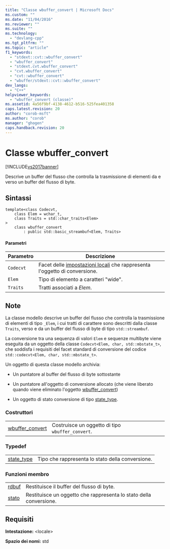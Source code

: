 ```yaml
---
title: "Classe wbuffer_convert | Microsoft Docs"
ms.custom: ""
ms.date: "11/04/2016"
ms.reviewer: ""
ms.suite: ""
ms.technology: 
  - "devlang-cpp"
ms.tgt_pltfrm: ""
ms.topic: "article"
f1_keywords: 
  - "stdext::cvt::wbuffer_convert"
  - "wbuffer_convert"
  - "stdext.cvt.wbuffer_convert"
  - "cvt.wbuffer_convert"
  - "cvt::wbuffer_convert"
  - "wbuffer/stdext::cvt::wbuffer_convert"
dev_langs: 
  - "C++"
helpviewer_keywords: 
  - "wbuffer_convert (classe)"
ms.assetid: 4a56f9bf-4138-4612-b516-525fea401358
caps.latest.revision: 20
author: "corob-msft"
ms.author: "corob"
manager: "ghogen"
caps.handback.revision: 20
---
```

# Classe wbuffer_convert
[!INCLUDE[vs2017banner](../assembler/inline/includes/vs2017banner.md)]

Descrive un buffer del flusso che controlla la trasmissione di elementi da e verso un buffer del flusso di byte.  
  
## Sintassi  
  
```  
template<class Codecvt,  
    class Elem = wchar_t,  
    class Traits = std::char_traits<Elem>  
>  
    class wbuffer_convert  
        : public std::basic_streambuf<Elem, Traits>  
```  
  
#### Parametri  
  
|Parametro|Descrizione|  
|---------------|-----------------|  
|`Codecvt`|Facet delle [impostazioni locali](../standard-library/locale-class.md) che rappresenta l'oggetto di conversione.|  
|`Elem`|Tipo di elemento a caratteri "wide".|  
|`Traits`|Tratti associati a *Elem*.|  
  
## Note  
 La classe modello descrive un buffer del flusso che controlla la trasmissione di elementi di tipo `_Elem`, i cui tratti di carattere sono descritti dalla classe `Traits`, verso e da un buffer del flusso di byte di tipo `std::streambuf`.  
  
 La conversione tra una sequenza di valori `Elem` e sequenze multibyte viene eseguita da un oggetto della classe `Codecvt<Elem, char, std::mbstate_t>`, che soddisfa i requisiti del facet standard di conversione del codice `std::codecvt<Elem, char, std::mbstate_t>`.  
  
 Un oggetto di questa classe modello archivia:  
  
-   Un puntatore al buffer del flusso di byte sottostante  
  
-   Un puntatore all'oggetto di conversione allocato \(che viene liberato quando viene eliminato l'oggetto [wbuffer\_convert](../standard-library/wbuffer-convert-class.md)\)  
  
-   Un oggetto di stato conversione di tipo [state\_type](../Topic/wbuffer_convert::state_type.md).  
  
### Costruttori  
  
|||  
|-|-|  
|[wbuffer\_convert](../Topic/wbuffer_convert::wbuffer_convert.md)|Costruisce un oggetto di tipo `wbuffer_convert`.|  
  
### Typedef  
  
|||  
|-|-|  
|[state\_type](../Topic/wbuffer_convert::state_type.md)|Tipo che rappresenta lo stato della conversione.|  
  
### Funzioni membro  
  
|||  
|-|-|  
|[rdbuf](../Topic/wbuffer_convert::rdbuf.md)|Restituisce il buffer del flusso di byte.|  
|[stato](../Topic/wbuffer_convert::state.md)|Restituisce un oggetto che rappresenta lo stato della conversione.|  
  
## Requisiti  
 **Intestazione:** \<locale\>  
  
 **Spazio dei nomi:** std